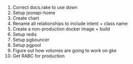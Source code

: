 1. Correct docs.rake to use down
2. Setup jsonapi-home
5. Create chart
0. Rename all relationships to include intent + class name
0. Create a non-production docker image + build
0. Setup redis
0. Setup pgbouncer
0. Setup pgpool
0. Figure out how volumes are going to work on gke
0. Get RABC for production
